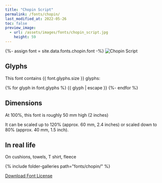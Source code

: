 ```yaml
---
title: "Chopin Script"
permalink: /fonts/chopin/
last_modified_at: 2022-05-26
toc: false
preview_image:
  - url: /assets/images/fonts/chopin_script.jpg
    height: 59
---
```

{%- assign font = site.data.fonts.chopin.font -%}
![Chopin Script](/assets/images/fonts/chopin_script.jpg)

## Glyphs

This font contains  {{ font.glyphs.size }} glyphs:

{% for glyph in font.glyphs %}
{{ glyph | escape }}
{%- endfor %}

## Dimensions

At 100%, this font is roughly  50 mm high (2 inches)

It can be scaled up to 120% (approx. 60 mm, 2.4 inches) or scaled down to 80% (approx. 40 mm, 1.5 inch).

## In real life

On cushions, towels, T shirt, fleece

{% include folder-galleries path="fonts/chopin/" %}



[Download Font License](https://github.com/inkstitch/inkstitch/tree/main/fonts/chopin/LICENSE)
